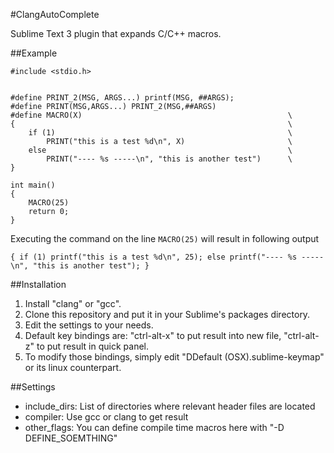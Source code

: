 #ClangAutoComplete

Sublime Text 3 plugin that expands C/C++ macros.

##Example

```
#include <stdio.h>


#define PRINT_2(MSG, ARGS...) printf(MSG, ##ARGS);
#define PRINT(MSG,ARGS...) PRINT_2(MSG,##ARGS)
#define MACRO(X)                                              \
{                                                             \
    if (1)                                                    \
        PRINT("this is a test %d\n", X)                       \
    else                                                      \
        PRINT("---- %s -----\n", "this is another test")      \
}

int main()
{
    MACRO(25)
    return 0;
}
```

Executing the command on the line `MACRO(25)` will result in following output

`{ if (1) printf("this is a test %d\n", 25); else printf("---- %s -----\n", "this is another test"); }`


##Installation

1. Install "clang" or "gcc".
2. Clone this repository and put it in your Sublime's packages directory.
3. Edit the settings to your needs.
4. Default key bindings are: "ctrl-alt-x" to put result into new file, "ctrl-alt-z" to put result in quick panel.
5. To modify those bindings, simply edit "DDefault (OSX).sublime-keymap" or its linux counterpart.

##Settings

 - include_dirs: List of directories where relevant header files are located
 - compiler: Use gcc or clang to get result
 - other_flags: You can define compile time macros here with "-D DEFINE_SOEMTHING"
 
